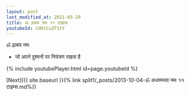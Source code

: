 ```yaml
---
layout: post
last_modified_at: 2021-03-29
title: ॐ ढ़ाबय नमः ११ टाइम्स
youtubeId: CHOtCuZF1tY
---
```

 
 
 ॐ ढ़ाबय नमः  
 
 -  जो अपने दुश्मनों पर नियंत्रण रखता है 
 
  
 
  
 
 
 
 
 
 


{% include youtubePlayer.html id=page.youtubeId %}
 
[Next]({{ site.baseurl }}{% link  split1/_posts/2013-10-04-ॐ अधामभया नमः ११ टाइम्स.md%})
 
